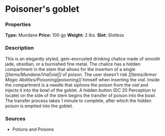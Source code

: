 ﻿---
Title: "Poisoner's goblet"
Type: "Mundane"
Price: "100 gp"
Weight: "2 lbs."
Slot: "Slotless"
Description: |
  "This is an elegantly styled, gem-encrusted drinking chalice made of smooth jade, obsidian, or a burnished fine metal. The chalice has a hidden compartment in the stem that allows for the insertion of a single vial of poison. The user doesn't risk poisoning himself when inserting the vial. Inside the compartment is a needle that siphons the poison from the vial and injects it into the bowl of the goblet. A hidden button (DC 20 Perception to locate) on the side of the stem begins the transfer of poison into the bowl. The transfer process takes 1 minute to complete, after which the hidden poison is emptied into the goblet."
Sources: "['Potions and Poisons']"
---

# Poisoner's goblet

### Properties

**Type:** Mundane **Price:** 100 gp **Weight:** 2 lbs. **Slot:** Slotless

### Description

This is an elegantly styled, gem-encrusted drinking chalice made of smooth jade, obsidian, or a burnished fine metal. The chalice has a hidden compartment in the stem that allows for the insertion of a single _[[items/Mundane/Vial|vial]]_ of poison. The user doesn't risk _[[items/Armor Magic Abilities/Poisoning|poisoning]]_ himself when inserting the _vial_. Inside the compartment is a needle that siphons the poison from the _vial_ and injects it into the bowl of the goblet. A hidden button (DC 20 Perception to locate) on the side of the stem begins the transfer of poison into the bowl. The transfer process takes 1 minute to complete, after which the hidden poison is emptied into the goblet.

### Sources

* Potions and Poisons